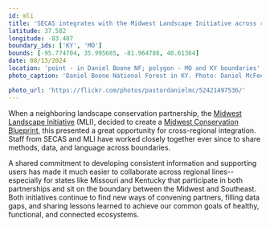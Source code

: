 ```yaml
---
id: mli
title: 'SECAS integrates with the Midwest Landscape Initiative across regional boundaries'
latitude: 37.582
longitude: -83.407
boundary_ids: ['KY', 'MO']
bounds: [-95.774704, 35.995685, -81.964788, 40.61364]
date: 08/13/2024
location: 'point - in Daniel Boone NF; polygon - MO and KY boundaries'
photo_caption: 'Daniel Boone National Forest in KY. Photo: Daniel McFeeters/Flickr, CC BY-SA 2.0.'

photo_url: 'https://flickr.com/photos/pastordanielmc/52421497536/'
---
```


When a neighboring landscape conservation partnership, the [Midwest Landscape Initiative](https://www.mlimidwest.org/) (MLI), decided to create a [Midwest Conservation Blueprint](https://mcap-fws.hub.arcgis.com/pages/midwest-conservation-blueprint), this presented a great opportunity for cross-regional integration. Staff from SECAS and MLI have worked closely together ever since to share methods, data, and language across boundaries.

A shared commitment to developing consistent information and supporting users has made it much easier to collaborate across regional lines--especially for states like Missouri and Kentucky that participate in both partnerships and sit on the boundary between the Midwest and Southeast. Both initiatives continue to find new ways of convening partners, filling data gaps, and sharing lessons learned to achieve our common goals of healthy, functional, and connected ecosystems.
